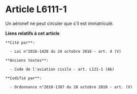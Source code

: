 # Article L6111-1

Un aéronef ne peut circuler que s'il est immatriculé.

**Liens relatifs à cet article**

	**Cité par**:

	  - Loi n°2016-1428 du 24 octobre 2016 - art. 4 (V)

	**Anciens textes**:

	  - Code de l'aviation civile - art. L121-1 (Ab)

	**Codifié par**:

	  - Ordonnance n°2010-1307 du 28 octobre 2010 - art. (V)
